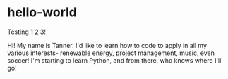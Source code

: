 # hello-world
Testing 1 2 3!

Hi! My name is Tanner. I'd like to learn how to code to apply in all my various interests- renewable energy, project management, music, even soccer! I'm starting to learn Python, and from there, who knows where I'll go!
